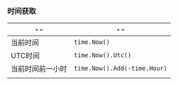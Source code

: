 

### 时间获取

| --               | --                           |
| ---------------- | ---------------------------- |
| 当前时间         | `time.Now()`                 |
| UTC时间          | `time.Now().Utc()`           |
| 当前时间前一小时 | `time.Now().Add(-time.Hour)` |
|                  |                              |

